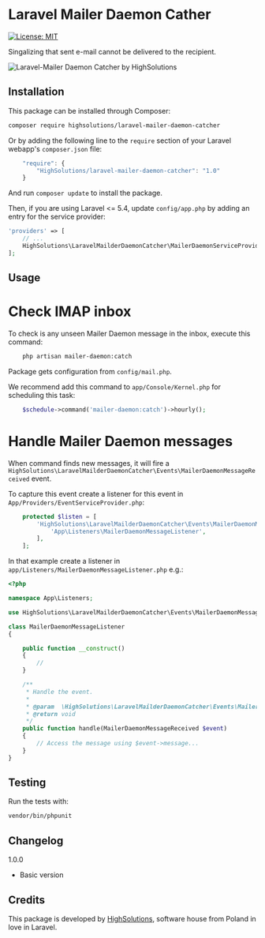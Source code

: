 Laravel Mailer Daemon Cather
================

 [![License: MIT](https://img.shields.io/badge/License-MIT-brightgreen.svg?style=flat-square)](https://opensource.org/licenses/MIT)

Singalizing that sent e-mail cannot be delivered to the recipient.

![Laravel-Mailer Daemon Catcher by HighSolutions](https://raw.githubusercontent.com/highsolutions/laravel-mailer-daemon-catcher/master/intro.jpg)

Installation
------------

This package can be installed through Composer:

```bash
composer require highsolutions/laravel-mailer-daemon-catcher
```

Or by adding the following line to the `require` section of your Laravel webapp's `composer.json` file:

```javascript
    "require": {
        "HighSolutions/laravel-mailer-daemon-catcher": "1.0"
    }
```

And run `composer update` to install the package.

Then, if you are using Laravel <= 5.4, update `config/app.php` by adding an entry for the service provider:

```php
'providers' => [
    // ...
    HighSolutions\LaravelMailderDaemonCatcher\MailerDaemonServiceProvider::class,
];
```

Usage
------------

Check IMAP inbox
========================

To check is any unseen Mailer Daemon message in the inbox, execute this command:

```bash
    php artisan mailer-daemon:catch
```

Package gets configuration from `config/mail.php`.

We recommend add this command to `app/Console/Kernel.php` for scheduling this task:

```php
	$schedule->command('mailer-daemon:catch')->hourly();
```

Handle Mailer Daemon messages
========================

When command finds new messages, it will fire a `HighSolutions\LaravelMailderDaemonCatcher\Events\MailerDaemonMessageReceived` event.

To capture this event create a listener for this event in `App/Providers/EventServiceProvider.php`:

```php
	protected $listen = [
		'HighSolutions\LaravelMailderDaemonCatcher\Events\MailerDaemonMessageReceived' => [
			'App\Listeners\MailerDaemonMessageListener',
		],
	];
```

In that example create a listener in `app/Listeners/MailerDaemonMessageListener.php` e.g.:

```php
<?php

namespace App\Listeners;

use HighSolutions\LaravelMailderDaemonCatcher\Events\MailerDaemonMessageReceived;

class MailerDaemonMessageListener
{

    public function __construct()
    {
        //
    }

    /**
     * Handle the event.
     *
     * @param  \HighSolutions\LaravelMailderDaemonCatcher\Events\MailerDaemonMessageReceived  $event
     * @return void
     */
    public function handle(MailerDaemonMessageReceived $event)
    {
        // Access the message using $event->message...
    }
}
```

Testing
---------

Run the tests with:

``` bash
vendor/bin/phpunit
```

Changelog
---------

1.0.0
* Basic version

Credits
-------

This package is developed by [HighSolutions](https://highsolutions.org), software house from Poland in love in Laravel.
